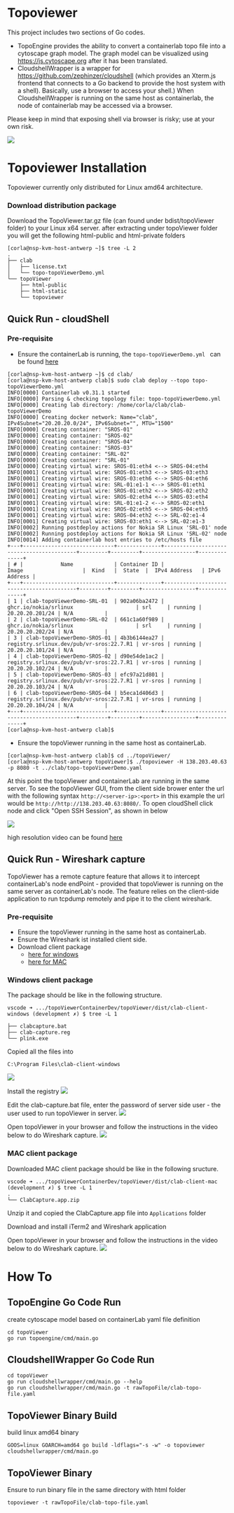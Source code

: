 
# Topoviewer
This project includes two sections of Go codes.
- TopoEngine provides the ability to convert a containerlab topo file into a cytoscape graph model. The graph model can be visualized using https://js.cytoscape.org after it has been translated.
- CloudshellWrapper is a wrapper for https://github.com/zephinzer/cloudshell (which provides an Xterm.js frontend that connects to a Go backend to provide the host system with a shell). Basically, use a browser to access your shell.) When CloudshellWrapper is running on the same host as containerlab, the node of containerlab may be accessed via a browser.

Please keep in mind that exposing shell via browser is risky; use at your own risk.

![](https://github.com/asadarafat/topoViewer/blob/development/docs/topoViewer.gif)


# Topoviewer Installation
Topoviewer currently only distributed for Linux amd64 architecture.

### Download distribution package
Download the TopoViewer.tar.gz file (can found under bdist/topoViewer folder) to your Linux x64 server.
after extracting under topoViewer folder you will get the following html-public and html-private folders

```Shell
[corla@nsp-kvm-host-antwerp ~]$ tree -L 2
.
├── clab
│   ├── license.txt
│   └── topo-topoViewerDemo.yml
└── topoViewer
    ├── html-public
    ├── html-static
    └── topoviewer
```

## Quick Run - cloudShell
### Pre-requisite
- Ensure the containerLab is running, the ``topo-topoViewerDemo.yml `` can be found [here](https://github.com/asadarafat/topoViewer/blob/development/rawTopoFile/topo-topoViewerDemo.yml "here")
```Shell
[corla@nsp-kvm-host-antwerp ~]$ cd clab/
[corla@nsp-kvm-host-antwerp clab]$ sudo clab deploy --topo topo-topoViewerDemo.yml 
INFO[0000] Containerlab v0.31.1 started                 
INFO[0000] Parsing & checking topology file: topo-topoViewerDemo.yml 
INFO[0000] Creating lab directory: /home/corla/clab/clab-topoViewerDemo 
INFO[0000] Creating docker network: Name="clab", IPv4Subnet="20.20.20.0/24", IPv6Subnet="", MTU="1500" 
INFO[0000] Creating container: "SROS-01"                
INFO[0000] Creating container: "SROS-02"                
INFO[0000] Creating container: "SROS-04"                
INFO[0000] Creating container: "SROS-03"                
INFO[0000] Creating container: "SRL-02"                 
INFO[0000] Creating container: "SRL-01"                 
INFO[0000] Creating virtual wire: SROS-01:eth4 <--> SROS-04:eth4 
INFO[0001] Creating virtual wire: SROS-01:eth3 <--> SROS-03:eth3 
INFO[0001] Creating virtual wire: SROS-03:eth6 <--> SROS-04:eth6 
INFO[0001] Creating virtual wire: SRL-01:e1-1 <--> SROS-01:eth1 
INFO[0001] Creating virtual wire: SROS-01:eth2 <--> SROS-02:eth2 
INFO[0001] Creating virtual wire: SROS-02:eth4 <--> SROS-03:eth4 
INFO[0001] Creating virtual wire: SRL-01:e1-2 <--> SROS-02:eth1 
INFO[0001] Creating virtual wire: SROS-02:eth5 <--> SROS-04:eth5 
INFO[0001] Creating virtual wire: SROS-04:eth2 <--> SRL-02:e1-4 
INFO[0001] Creating virtual wire: SROS-03:eth1 <--> SRL-02:e1-3 
INFO[0002] Running postdeploy actions for Nokia SR Linux 'SRL-01' node 
INFO[0002] Running postdeploy actions for Nokia SR Linux 'SRL-02' node 
INFO[0014] Adding containerlab host entries to /etc/hosts file 
+---+-----------------------------+--------------+------------------------------------------+---------+---------+-----------------+--------------+
| # |            Name             | Container ID |                  Image                   |  Kind   |  State  |  IPv4 Address   | IPv6 Address |
+---+-----------------------------+--------------+------------------------------------------+---------+---------+-----------------+--------------+
| 1 | clab-topoViewerDemo-SRL-01  | 902a06ba2472 | ghcr.io/nokia/srlinux                    | srl     | running | 20.20.20.201/24 | N/A          |
| 2 | clab-topoViewerDemo-SRL-02  | 661c1a60f989 | ghcr.io/nokia/srlinux                    | srl     | running | 20.20.20.202/24 | N/A          |
| 3 | clab-topoViewerDemo-SROS-01 | 4b3b6144ea27 | registry.srlinux.dev/pub/vr-sros:22.7.R1 | vr-sros | running | 20.20.20.101/24 | N/A          |
| 4 | clab-topoViewerDemo-SROS-02 | d90e54de1ac2 | registry.srlinux.dev/pub/vr-sros:22.7.R1 | vr-sros | running | 20.20.20.102/24 | N/A          |
| 5 | clab-topoViewerDemo-SROS-03 | efc97a21d801 | registry.srlinux.dev/pub/vr-sros:22.7.R1 | vr-sros | running | 20.20.20.103/24 | N/A          |
| 6 | clab-topoViewerDemo-SROS-04 | b5eca1d406d3 | registry.srlinux.dev/pub/vr-sros:22.7.R1 | vr-sros | running | 20.20.20.104/24 | N/A          |
+---+-----------------------------+--------------+------------------------------------------+---------+---------+-----------------+--------------+
[corla@nsp-kvm-host-antwerp clab]$ 
```
- Ensure the topoViewer running in the same host as containerLab.
```Shell
[corla@nsp-kvm-host-antwerp clab]$ cd ../topoViewer/
[corla@nsp-kvm-host-antwerp topoViewer]$ ./topoviewer -H 138.203.40.63 -p 8080 -t ../clab/topo-topoViewerDemo.yaml
```

At this point the topoViewer and containerLab are running in the same server.
To see the topoViewer GUI, from the client side brower enter the url with the following syntax ``http://<server-ip>:<port>``
in this example the url would be ``http://http://138.203.40.63:8080/``. To open cloudShell click node and click "Open SSH Session", as shown in below

![](https://github.com/asadarafat/topoViewer/blob/development/docs/topoViewer.gif)

high resolution video can be found [here](https://github.com/asadarafat/topoViewer/blob/development/docs/topoViewer.mp4 "here")

## Quick Run - Wireshark capture
TopoViewer has a remote capture feature that allows it to intercept containerLab's node endPoint - provided that topoViewer is running on the same server as containerLab's node.
The feature relies on the client-side application to run tcpdump remotely and pipe it to the client wireshark.

### Pre-requisite
- Ensure the topoViewer running in the same host as containerLab.
- Ensure the Wireshark ist installed client side.
- Download client package 
    - [here for windows](https://github.com/asadarafat/topoViewer/tree/main/dist/clab-client-windows "here for windows") 
    - [here for MAC](https://github.com/asadarafat/topoViewer/tree/main/dist/clab-client-mac "here for MAC") 


### Windows client package
The package should be like in the following structure.

```Shell
vscode ➜ .../topoViewerContainerDev/topoViewer/dist/clab-client-windows (development ✗) $ tree -L 1

├── clabcapture.bat
├── clab-capture.reg
└── plink.exe
```
Copied all the files into
```Shell
C:\Program Files\clab-client-windows
```
![](https://github.com/asadarafat/topoViewer/blob/development/docs/windows-client-package.png)

Install the registry
![](https://github.com/asadarafat/topoViewer/blob/development/docs/windows-client-package-install-registry.png)

Edit the clab-capture.bat file, enter the password of server side user - the user used to run topoViewer in server.
![](https://github.com/asadarafat/topoViewer/blob/development/docs/windows-client-package-edit-client-capture-bat-passord.png)

Open topoViewer in your browser and follow the instructions in the video below to do Wireshark capture.
![](https://github.com/asadarafat/topoViewer/blob/development/docs/windows-client-package-edit-client-capture-wireshark.gif)


### MAC client package
Downloaded MAC client package should be like in the following sructure.
```Shell
vscode ➜ .../topoViewerContainerDev/topoViewer/dist/clab-client-mac (development ✗) $ tree -L 1
.
└── ClabCapture.app.zip
```
Unzip it and copied the ClabCapture.app file into ``Applications`` folder

Download and install iTerm2 and Wireshark application

Open topoViewer in your browser and follow the instructions in the video below to do Wireshark capture.
![](https://github.com/asadarafat/topoViewer/blob/development/docs/mac-client-package-edit-client-capture-wireshark.gif)


# How To 
## TopoEngine Go Code Run
create cytoscape model based on containerLab yaml file definition
```Shell
cd topoViewer
go run topoengine/cmd/main.go 
```

## CloudshellWrapper Go Code Run
```Shell
cd topoViewer
go run cloudshellwrapper/cmd/main.go --help
go run cloudshellwrapper/cmd/main.go -t rawTopoFile/clab-topo-file.yaml 
```

## TopoViewer Binary Build
build linux amd64 binary
```Shell
GOOS=linux GOARCH=amd64 go build -ldflags="-s -w" -o topoviewer cloudshellwrapper/cmd/main.go 
```

## TopoViewer Binary 
Ensure to run binary file in the same directory with html folder
```Shell
topoviewer -t rawTopoFile/clab-topo-file.yaml 
```


